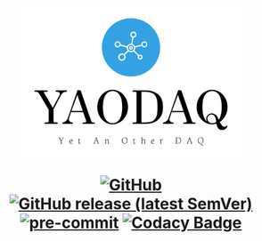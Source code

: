 <h1 align='center'>
  <a id='logo' href='https://github.com/yaodaq/YAODAQ'><img src='./docs/imgs/logo.svg' width='400' alt='YAODAQ logo'></a>

  [![GitHub](https://img.shields.io/github/license/yaodaq/YAODAQ)](https://github.com/yaodaq/YAODAQ)
  [![GitHub release (latest SemVer)](https://img.shields.io/github/v/release/yaodaq/YAODAQ?sort=semver)](https://github.com/yaodaq/YAODAQ)
  [![pre-commit](https://img.shields.io/badge/pre--commit-enabled-brightgreen?logo=pre-commit&logoColor=white)](https://github.com/pre-commit/pre-commit)
  [![Codacy Badge](https://app.codacy.com/project/badge/Grade/29328e324e6f4a8bb9d549c08286edf0)](https://www.codacy.com/gh/yaodaq/YAODAQ/dashboard?utm_source=github.com&amp;utm_medium=referral&amp;utm_content=yaodaq/YAODAQ&amp;utm_campaign=Badge_Grade)

</h1>
